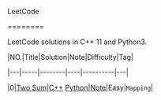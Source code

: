LeetCode

========



LeetCode solutions in C++ 11 and Python3.



|NO.|Title|Solution|Note|Difficulty|Tag|

|---|-----|--------|----|----------|---|

|0|[Two Sum](https://leetcode.com/problems/two-sum)|[C++](000.%20Two%20Sum/solution.h) [Python](000.%20Two%20Sum/solution.py)|[Note](000.%20Two%20Sum)|Easy|`Mapping`|
